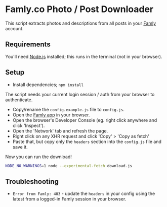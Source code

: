 # Famly.co Photo / Post Downloader

This script extracts photos and descriptions from all posts in your [Famly](https://www.famly.co/) account.

## Requirements

You'll need [Node.js](https://nodejs.org/en/) installed; this runs in the terminal (not in your browser).

## Setup

- Install dependencies; `npm install`

The script needs your current login session / auth from your browser to authenticate.

- Copy/rename the `config.example.js` file to `config.js`.
- Open the [Famly app](https://app.famly.co/#/account/feed) in your browser.
- Open the browser's Developer Console (eg. right click anywhere and click 'Inspect').
- Open the 'Network' tab and refresh the page.
- Right click on any XHR request and click 'Copy' > 'Copy as fetch'
- Paste that, but copy only the `headers` section into the `config.js` file and save it.

Now you can run the download!

```sh
NODE_NO_WARNINGS=1 node --experimental-fetch download.js
```

## Troubleshooting

- `Error from Famly: 403` - update the `headers` in your config using the latest from a logged-in Famly session in your browser.
